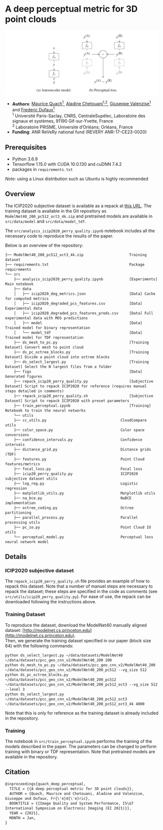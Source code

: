 # A deep perceptual metric for 3D point clouds

<p align="center">
  <img src="image.png?raw=true" alt="Paper illustration"/>
</p>


* **Authors**:
[Maurice Quach<sup>1</sup>](https://scholar.google.com/citations?user=atvnc2MAAAAJ),
[Aladine Chetouani<sup>1,2</sup>](https://scholar.google.fr/citations?user=goUbn88AAAAJ),
[Giuseppe Valenzise<sup>1</sup>](https://scholar.google.com/citations?user=7ftDv4gAAAAJ) and
[Frederic Dufaux<sup>1</sup>](https://scholar.google.com/citations?user=ziqjbTIAAAAJ)  
<sup>1</sup> Université Paris-Saclay, CNRS, CentraleSupélec, Laboratoire des signaux et systèmes, 91190 Gif-sur-Yvette, France  
<sup>2</sup> Laboratoire PRISME, Universite d’Orléans; Orléans, France
* **Funding**: ANR ReVeRy national fund (REVERY ANR-17-CE23-0020)

## Prerequisites

* Python 3.6.9
* Tensorflow 1.15.0 with CUDA 10.0.130 and cuDNN 7.4.2
* packages in `requirements.txt`

*Note*: using a Linux distribution such as Ubuntu is highly recommended  

## Overview

The ICIP2020 subjective dataset is available as a repack at [this URL](https://drive.google.com/file/d/1MemLa255e0wrGXbWoVKDS5ghoqAmfWHw/view?usp=sharing).
The training dataset is available in the Git repository as `ModelNet40_200_pc512_oct3_4k.zip` and pretrained models are available in `src/data/model` and `src/data/model_tdf`.

The `src/analysis_icip2020_perry_quality.ipynb` notebook includes all the necessary code to reproduce the results of the paper.

Below is an overview of the repository:

	├── ModelNet40_200_pc512_oct3_4k.zip                     Training dataset
	├── requirements.txt                                     Package requirements
	└── src
	    ├── analysis_icip2020_perry_quality.ipynb            [Experiments] Main notebook
	    ├── data
	    │   ├── icip2020_deg_metrics.json                    [Data] Cache for computed metrics
	    │   ├── icip2020_degraded_pcs_features.csv           [Data] Experimental data
	    │   ├── icip2020_degraded_pcs_features_preds.csv     [Data] Full experimental data with MOS predictions
	    │   ├── model                                        [Data] Trained model for binary representation
	    │   └── model_tdf                                    [Data] Trained model for TDF representation
	    ├── ds_mesh_to_pc.py                                 [Training Dataset] Convert mesh to point cloud
	    ├── ds_pc_octree_blocks.py                           [Training Dataset] Divide a point cloud into octree blocks
	    ├── ds_select_largest.py                             [Training Dataset] Select the N largest files from a folder
	    ├── figs                                             [Data] Generated figures
	    ├── repack_icip20_perry_quality.py                   [Subjective Dataset] Script to repack ICIP2020 for reference (requires manual steps detailed in comments)
	    ├── repack_icip20_perry_quality.sh                   [Subjective Dataset] Script to repack ICIP2020 with preset parameters
	    ├── train_perceptual.ipynb                           [Training] Notebook to train the neural networks
	    └── utils
		├── cc_utils.py                                  CloudCompare utils
		├── color_space.py                               Color space conversions
		├── confidence_intervals.py                      Confidence intervals
		├── distance_grid.py                             Distance grids (TDF)
		├── features.py                                  Point Cloud features/metrics
		├── focal_loss.py                                Focal loss
		├── icip20_perry_quality.py                      ICIP2020 subjective dataset utils
		├── log_reg.py                                   Logistic regression
		├── matplotlib_utils.py                          Matplotlib utils
		├── na_bce.py                                    NaBCE implementation
		├── octree_coding.py                             Octree partitioning
		├── parallel_process.py                          Parallel processing utils
		├── pc_io.py                                     Point Cloud IO utils
		└── perceptual_model.py                          Perceptual loss neural network model

## Details

### ICIP2020 subjective dataset

The `repack_icip20_perry_quality.sh` file provides an example of how to repack this dataset.
Note that a number of manuel steps are necessary to repack the dataset; these steps are specified in the code as comments (see `src/utils/icip20_perry_quality.py`).
For ease of use, the repack can be downloaded following the instructions above.


### Training Dataset

To reproduce the dataset, download the ModelNet40 manually aligned dataset: [http://modelnet.cs.princeton.edu](http://modelnet.cs.princeton.edu).  
Then, we generate the training dataset specified in our paper (block size 64) with the following commands:

    python ds_select_largest.py ~/data/datasets/ModelNet40 ~/data/datasets/pcc_geo_cnn_v2/ModelNet40_200 200
    python ds_mesh_to_pc.py ~/data/datasets/pcc_geo_cnn_v2/ModelNet40_200 ~/data/datasets/pcc_geo_cnn_v2/ModelNet40_200_pc512 --vg_size 512
    python ds_pc_octree_blocks.py ~/data/datasets/pcc_geo_cnn_v2/ModelNet40_200_pc512 ~/data/datasets/pcc_geo_cnn_v2/ModelNet40_200_pc512_oct3 --vg_size 512 --level 3 
    python ds_select_largest.py ~/data/datasets/pcc_geo_cnn_v2/ModelNet40_200_pc512_oct3 ~/data/datasets/pcc_geo_cnn_v2/ModelNet40_200_pc512_oct3_4k 4000

Note that this is only for reference as the training dataset is already included in the repository.

### Training

The notebook in `src/train_perceptual.ipynb` performs the training of the models described in the paper.
The parameters can be changed to perform training with binary or TDF representation.
Note that pretrained models are available in the repository.

## Citation

	@inproceedings{quach_deep_perceptual,
	  TITLE = {{A deep perceptual metric for 3D point clouds}},
	  AUTHOR = {Quach, Maurice and Chetouani, Aladine and Valenzise, Giuseppe and Dufaux, Fr{\'e}d{\'e}ric},
	  BOOKTITLE = {{Image Quality and System Performance, IS\&T International Symposium on Electronic Imaging (EI 2021)}},
	  YEAR = {2021},
	  MONTH = Jan,
	}

